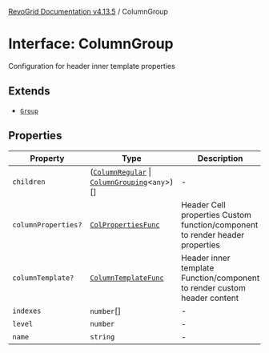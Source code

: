 [RevoGrid Documentation v4.13.5](README.md) / ColumnGroup

# Interface: ColumnGroup

Configuration for header inner template properties

## Extends

- [`Group`](Interface.Group.md)

## Properties

| Property | Type | Description | Inherited from | Defined in |
| ------ | ------ | ------ | ------ | ------ |
| `children` | ([`ColumnRegular`](Interface.ColumnRegular.md) \| [`ColumnGrouping`](Interface.ColumnGrouping.md)\<`any`\>)[] | - | [`Group`](Interface.Group.md).`children` | [src/store/dataSource/data.store.ts:22](https://github.com/revolist/revogrid/blob/f32590b4b251a55e7610f26e48cd67947bdd6441/src/store/dataSource/data.store.ts#L22) |
| `columnProperties?` | [`ColPropertiesFunc`](TypeAlias.ColPropertiesFunc.md) | Header Cell properties Custom function/component to render header properties | [`Group`](Interface.Group.md).`columnProperties` | [src/types/interfaces.ts:120](https://github.com/revolist/revogrid/blob/f32590b4b251a55e7610f26e48cd67947bdd6441/src/types/interfaces.ts#L120) |
| `columnTemplate?` | [`ColumnTemplateFunc`](TypeAlias.ColumnTemplateFunc.md) | Header inner template Function/component to render custom header content | [`Group`](Interface.Group.md).`columnTemplate` | [src/types/interfaces.ts:115](https://github.com/revolist/revogrid/blob/f32590b4b251a55e7610f26e48cd67947bdd6441/src/types/interfaces.ts#L115) |
| `indexes` | `number`[] | - | [`Group`](Interface.Group.md).`indexes` | [src/store/dataSource/data.store.ts:24](https://github.com/revolist/revogrid/blob/f32590b4b251a55e7610f26e48cd67947bdd6441/src/store/dataSource/data.store.ts#L24) |
| `level` | `number` | - | - | [src/utils/column.utils.ts:18](https://github.com/revolist/revogrid/blob/f32590b4b251a55e7610f26e48cd67947bdd6441/src/utils/column.utils.ts#L18) |
| `name` | `string` | - | [`Group`](Interface.Group.md).`name` | [src/store/dataSource/data.store.ts:21](https://github.com/revolist/revogrid/blob/f32590b4b251a55e7610f26e48cd67947bdd6441/src/store/dataSource/data.store.ts#L21) |
